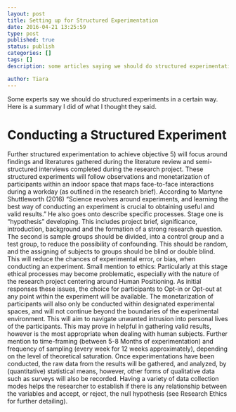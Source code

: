```yaml
---
layout: post
title: Setting up for Structured Experimentation
date: 2016-04-21 13:25:59
type: post
published: true
status: publish
categories: []
tags: []
description: some articles saying we should do structured experimentation

author: Tiara 
---
```


Some experts say we should do structured experiments in a certain way. Here is a summary I did of what I thought they said. 

# Conducting a Structured Experiment

Further structured experimentation to achieve objective 5) will focus around findings and literatures gathered during the literature review and semi-structured interviews completed during the research project. These structured experiments will follow observations and monetarization of participants within an indoor space that maps face-to-face interactions during a workday (as outlined in the research brief). 
According to Martyne Shuttleworth (2016) “Science revolves around experiments, and learning the best way of conducting an experiment is crucial to obtaining useful and valid results.” He also goes onto describe specific processes. Stage one is “hypothesis” developing. This includes project brief, significance, introduction, background and the formation of a strong research question. The second is sample groups should be divided, into a control group and a test group, to reduce the possibility of confounding. This should be random, and the assigning of subjects to groups should be blind or double blind. This will reduce the chances of experimental error, or bias, when conducting an experiment.
Small mention to ethics: Particularly at this stage ethical processes may become problematic, especially with the nature of the research project centering around Human Positioning. As initial responses these issues, the choice for participants to Opt-in or Opt-out at any point within the experiment will be available. The monetarization of participants will also only be conducted within designated experimental spaces, and will not continue beyond the boundaries of the experimental environment. This will aim to navigate unwanted intrusion into personal lives of the participants. This may prove in helpful in gathering valid results, however is the most appropriate when dealing with human subjects. 
Further mention to time-framing (between 5-8 Months of experimentation) and frequency of sampling (every week for 12 weeks approximately), depending on the level of theoretical saturation. Once experimentations have been conducted, the raw data from the results will be gathered, and analyzed, by (quantitative) statistical means, however, other forms of qualitative data such as surveys will also be recorded. Having a variety of data collection modes helps the researcher to establish if there is any relationship between the variables and accept, or reject, the null hypothesis (see Research Ethics for further detailing). 




